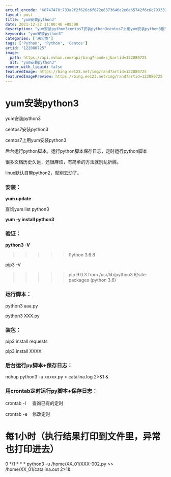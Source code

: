 ```yaml
---
arturl_encode: "68747470:733a2f2f626c6f672e6373646e2e6e65742f6c6c793333372f:61727469636c652f64657461696c732f313232303830373235"
layout: post
title: "yum安装python3"
date: 2021-12-22 11:00:46 +08:00
description: "yum安装python3centos7安装python3centos7上用yum安装python3很"
keywords: "yum安装python3"
categories: ['未分类']
tags: ['Python', 'Python', 'Centos']
artid: "122080725"
image:
  path: https://api.vvhan.com/api/bing?rand=sj&artid=122080725
  alt: "yum安装python3"
render_with_liquid: false
featuredImage: https://bing.ee123.net/img/rand?artid=122080725
featuredImagePreview: https://bing.ee123.net/img/rand?artid=122080725
---
```


# yum安装python3

yum安装python3

centos7安装python3

centos7上用yum安装python3

后台运行python脚本，运行python脚本保存日志，定时运行python脚本

很多文档历史久远，还很麻烦，有简单的方法就别乱折腾。

linux默认自带python2，就别去动了。

### 安装：

**yum update**

查询yum list python3

**yum -y install python3**

### **验证：**

**python3 -V**

>>>>>Python 3.6.8

pip3 -V

>>>>>pip 9.0.3 from /usr/lib/python3.6/site-packages (python 3.6)

### 运行脚本：

python3 aaa.py

python3 XXX.py

### 装包：

pip3 install requests

pip3 install XXXX

### 后台运行py脚本+保存日志：

nohup python3 -u xxxxx.py > catalina.log 2>&1 &

### 用crontab定时运行py脚本+保存日志：

crontab -l     查询已有的定时

crontab -e    修改定时

# 每1小时（执行结果打印到文件里，异常也打印进去）
  
0 \*/1 \* \* \* python3 -u /home/XX_01/XXX-002.py >> /home/XX_01/catalina.out 2>1&